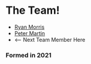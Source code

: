# The Team!

* [Ryan Morris](./ryan-morris.md)
* [Peter Martin](./peter-martin.md)
* <-- Next Team Member Here

### Formed in 2021
